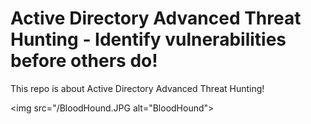 # Active Directory Advanced Threat Hunting - Identify vulnerabilities before others do!
This repo is about Active Directory Advanced Threat Hunting!

<img src="/BloodHound.JPG alt="BloodHound">